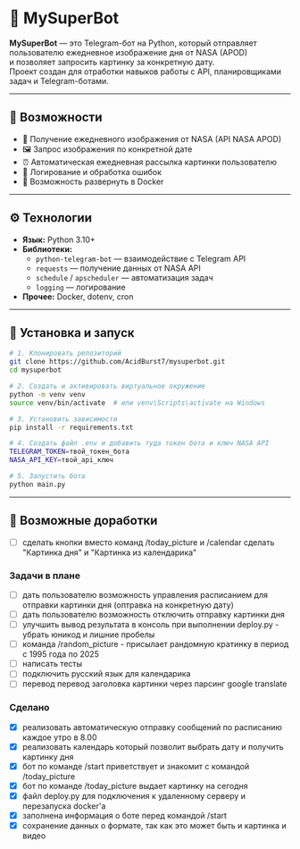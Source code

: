 # 🤖 MySuperBot

**MySuperBot** — это Telegram-бот на Python, который отправляет пользователю ежедневное изображение дня от NASA (APOD)  
и позволяет запросить картинку за конкретную дату.  
Проект создан для отработки навыков работы с API, планировщиками задач и Telegram-ботами.

---

## 🧠 Возможности

- 📅 Получение ежедневного изображения от NASA (API NASA APOD)  
- 🖼️ Запрос изображения по конкретной дате  
- ⏰ Автоматическая ежедневная рассылка картинки пользователю  
- 🧩 Логирование и обработка ошибок  
- 🧰 Возможность развернуть в Docker  

---

## ⚙️ Технологии

- **Язык:** Python 3.10+  
- **Библиотеки:**  
  - `python-telegram-bot` — взаимодействие с Telegram API  
  - `requests` — получение данных от NASA API  
  - `schedule` / `apscheduler` — автоматизация задач  
  - `logging` — логирование  
- **Прочее:** Docker, dotenv, cron  

---

## 🚀 Установка и запуск

```bash
# 1. Клонировать репозиторий
git clone https://github.com/AcidBurst7/mysuperbot.git
cd mysuperbot

# 2. Создать и активировать виртуальное окружение
python -m venv venv
source venv/bin/activate  # или venv\Scripts\activate на Windows

# 3. Установить зависимости
pip install -r requirements.txt

# 4. Создать файл .env и добавить туда токен бота и ключ NASA API
TELEGRAM_TOKEN=твой_токен_бота
NASA_API_KEY=твой_api_ключ

# 5. Запустить бота
python main.py
```

---

## 🧩 Возможные доработки
- [ ] сделать кнопки вместо команд /today_picture и /calendar сделать "Картинка дня" и "Картинка из календарика"

### Задачи в плане
- [ ] дать пользователю возможность управления расписанием для отправки картинки дня (оптравка на конкретную дату)
- [ ] дать пользователю возможность отключить отправку картинки дня 
- [ ] улучшить вывод результата в консоль при выполнении deploy.py - убрать юникод и лишние пробелы
- [ ] команда /random_picture - присылает рандомную кратинку в период с 1995 года по 2025
- [ ] написать тесты
- [ ] подключить русский язык для календарика
- [ ] перевод перевод заголовка картинки через парсинг google translate

### Сделано
- [x] реализовать автоматическую отправку сообщений по расписанию каждое утро в 8.00
- [x] реализовать календарь который позволит выбрать дату и получить картинку дня
- [x] бот по команде /start приветствует и знакомит с командой /today_picture
- [x] бот по команде /today_picture выдает картинку на сегодня
- [x] файл deploy.py для подключения к удаленному серверу и перезапуска docker'a
- [x] заполнена информация о боте перед командой /start
- [x] сохранение данных о формате, так как это может быть и картинка и видео